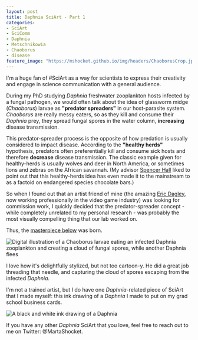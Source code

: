 ```yaml
---
layout: post
title: Daphnia SciArt - Part 1
categories:
- SciArt
- SciComm
- Daphnia
- Metschnikowia
- Chaoborus
- disease
feature_image: "https://mshocket.github.io/img/headers/ChaoborusCrop.jpg"
---
```


I'm a huge fan of #SciArt as a way for scientists to express their creativity and engage in science communication with a general audience.

During my PhD studying _Daphnia_ freshwater zooplankton hosts infected by a fungal pathogen, we would often talk about the idea of glassworm midge (_Chaoborus_) larvae as **"predator spreaders"** in our host-parasite system. _Chaoborus_ are really messy eaters, so as they kill and consume their _Daphnia_ prey, they spread fungal spores in the water column, **increasing** disease transmission. 

This predator-spreader process is the opposite of how predation is usually considered to impact disease. According to the **"healthy herds"** hypothesis, predators often preferentially kill and consume sick hosts and therefore **decrease** disease transmission. The classic example given for healthy-herds is usually wolves and deer in North America, or sometimes lions and zebras on the African savannah. (My advisor [Spencer Hall](https://hall.lab.indiana.edu/) liked to point out that this healthy-herds idea has even made it to the mainstream to as a factoid on endangered species chocolate bars.)

So when I found out that an artist friend of mine (the amazing [Eric Dagley](https://www.deviantart.com/boyfugly), now working professionally in the video game industry) was looking for commission work, I quickly decided that the predator-spreader concept - while completely unrelated to my personal research - was probably the most visually compelling thing that our lab worked on. 

Thus, the [masterpiece below](https://www.deviantart.com/boyfugly/art/Glassworm-v-s-Daphnia-527518099) was born.

![Digital illustration of a Chaoborus larvae eating an infected Daphnia zooplankton and creating a cloud of fungal spores, while another Daphnia flees](https://mshocket.github.io/img/blogposts/2022-09-08-Chaoborus.jpg)

I love how it's delightfully stylized, but not too cartoon-y. He did a great job threading that needle, and capturing the cloud of spores escaping from the infected _Daphnia_.

I'm not a trained artist, but I do have one _Daphnia_-related piece of SciArt that I made myself: this ink drawing of a _Daphnia_ I made to put on my grad school business cards.

![A black and white ink drawing of a _Daphnia_](https://mshocket.github.io/img/blogposts/2022-09-08-DaphniaSketch.jpg)

If you have any other _Daphnia_ SciArt that you love, feel free to reach out to me on Twitter: @MartaShocket. 